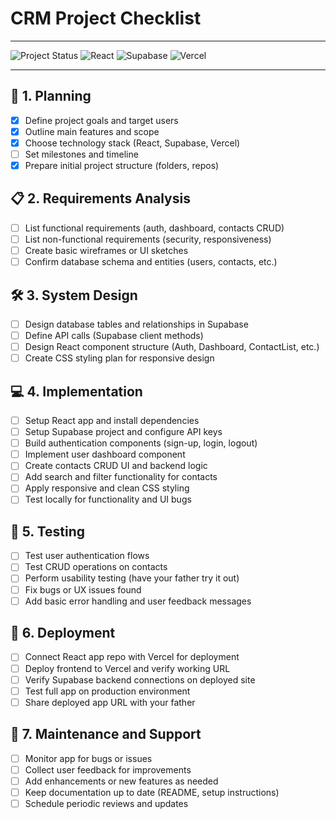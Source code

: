 # CRM Project Checklist

---

![Project Status](https://img.shields.io/badge/status-in_progress-yellow)
![React](https://img.shields.io/badge/frontend-React-blue)
![Supabase](https://img.shields.io/badge/backend-Supabase-00BFFF)
![Vercel](https://img.shields.io/badge/deployment-Vercel-black)

---

## 🚀 1. Planning  
- [x] Define project goals and target users  
- [x] Outline main features and scope  
- [x] Choose technology stack (React, Supabase, Vercel)  
- [ ] Set milestones and timeline  
- [x] Prepare initial project structure (folders, repos)

## 📋 2. Requirements Analysis  
- [ ] List functional requirements (auth, dashboard, contacts CRUD)  
- [ ] List non-functional requirements (security, responsiveness)  
- [ ] Create basic wireframes or UI sketches  
- [ ] Confirm database schema and entities (users, contacts, etc.)

## 🛠️ 3. System Design  
- [ ] Design database tables and relationships in Supabase  
- [ ] Define API calls (Supabase client methods)  
- [ ] Design React component structure (Auth, Dashboard, ContactList, etc.)  
- [ ] Create CSS styling plan for responsive design

## 💻 4. Implementation  
- [ ] Setup React app and install dependencies  
- [ ] Setup Supabase project and configure API keys  
- [ ] Build authentication components (sign-up, login, logout)  
- [ ] Implement user dashboard component  
- [ ] Create contacts CRUD UI and backend logic  
- [ ] Add search and filter functionality for contacts  
- [ ] Apply responsive and clean CSS styling  
- [ ] Test locally for functionality and UI bugs

## 🧪 5. Testing  
- [ ] Test user authentication flows  
- [ ] Test CRUD operations on contacts  
- [ ] Perform usability testing (have your father try it out)  
- [ ] Fix bugs or UX issues found  
- [ ] Add basic error handling and user feedback messages

## 🚀 6. Deployment  
- [ ] Connect React app repo with Vercel for deployment  
- [ ] Deploy frontend to Vercel and verify working URL  
- [ ] Verify Supabase backend connections on deployed site  
- [ ] Test full app on production environment  
- [ ] Share deployed app URL with your father

## 🔧 7. Maintenance and Support  
- [ ] Monitor app for bugs or issues  
- [ ] Collect user feedback for improvements  
- [ ] Add enhancements or new features as needed  
- [ ] Keep documentation up to date (README, setup instructions)  
- [ ] Schedule periodic reviews and updates
